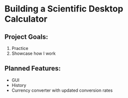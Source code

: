 # Building a Scientific Desktop Calculator

## Project Goals:
1. Practice
2. Showcase how I work

## Planned Features:
- GUI
- History
- Currency converter with updated conversion rates
